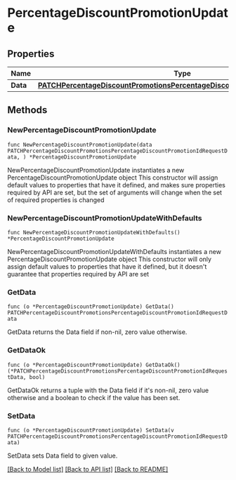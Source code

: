 # PercentageDiscountPromotionUpdate

## Properties

Name | Type | Description | Notes
------------ | ------------- | ------------- | -------------
**Data** | [**PATCHPercentageDiscountPromotionsPercentageDiscountPromotionIdRequestData**](PATCHPercentageDiscountPromotionsPercentageDiscountPromotionIdRequestData.md) |  | 

## Methods

### NewPercentageDiscountPromotionUpdate

`func NewPercentageDiscountPromotionUpdate(data PATCHPercentageDiscountPromotionsPercentageDiscountPromotionIdRequestData, ) *PercentageDiscountPromotionUpdate`

NewPercentageDiscountPromotionUpdate instantiates a new PercentageDiscountPromotionUpdate object
This constructor will assign default values to properties that have it defined,
and makes sure properties required by API are set, but the set of arguments
will change when the set of required properties is changed

### NewPercentageDiscountPromotionUpdateWithDefaults

`func NewPercentageDiscountPromotionUpdateWithDefaults() *PercentageDiscountPromotionUpdate`

NewPercentageDiscountPromotionUpdateWithDefaults instantiates a new PercentageDiscountPromotionUpdate object
This constructor will only assign default values to properties that have it defined,
but it doesn't guarantee that properties required by API are set

### GetData

`func (o *PercentageDiscountPromotionUpdate) GetData() PATCHPercentageDiscountPromotionsPercentageDiscountPromotionIdRequestData`

GetData returns the Data field if non-nil, zero value otherwise.

### GetDataOk

`func (o *PercentageDiscountPromotionUpdate) GetDataOk() (*PATCHPercentageDiscountPromotionsPercentageDiscountPromotionIdRequestData, bool)`

GetDataOk returns a tuple with the Data field if it's non-nil, zero value otherwise
and a boolean to check if the value has been set.

### SetData

`func (o *PercentageDiscountPromotionUpdate) SetData(v PATCHPercentageDiscountPromotionsPercentageDiscountPromotionIdRequestData)`

SetData sets Data field to given value.



[[Back to Model list]](../README.md#documentation-for-models) [[Back to API list]](../README.md#documentation-for-api-endpoints) [[Back to README]](../README.md)


